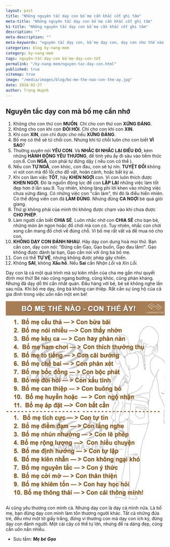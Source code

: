```yaml
---
layout: post
title: "Những nguyên tắc dạy con bố mẹ cần khắc cốt ghi tâm"
meta-title: "Những nguyên tắc dạy con bố mẹ cần khắc cốt ghi tâm"
h1-title: "Những nguyên tắc dạy con bố mẹ cần khắc cốt ghi tâm"
description: ""
meta-description: ""
meta-keywords: "nguyên tắc dạy con, bố mẹ dạy con, dạy con như thế nào là tốt"
categories: blog ky-nang-mem
category: ky-nang-mem
tags: nguyên-tắc-dạy-con bố-mẹ-dạy-con-tốt
permalink: "/ky-nang-mem/nguyen-tac-day-con.html"
published: true
sitemap: true
image: "/media/images/blog/bo-me-the-nao-con-the-ay.jpg"
date: 2018-02-27
author: Trọng Huỳnh
---
```


## Nguyên tắc dạy con mà bố mẹ cần nhớ

1. Không cho con thứ con **MUỐN**. Chỉ cho con thứ con **XỨNG ĐÁNG**.
2. Không cho con khi con **ĐÒI HỎI**. Chỉ cho con khi con **XIN**.
3. Khi con **XIN**, con chỉ được cho nếu **XỨNG ĐÁNG**.
4. Bố mẹ có thể sẽ từ chối con. Nhưng khi từ chối luôn cho con biết **VÌ SAO**?
5. Thường xuyên nói **YÊU CON**. Và **NHẮC ĐI NHẮC LẠI ĐIỀU ĐÓ**, kèm những **HÀNH ĐỘNG YÊU THƯƠNG**, để tình yêu ấy đi sâu vào tiềm thức con.6. Con **NGÃ**, con phải tự đứng dậy ( nếu con có thể ).
7. Nếu con **TỰ NGÃ**, con khóc, con đau, con sẽ tự nín. **TUYỆT ĐỐI** không vì xót con mà đổ lỗi cho đồ vật, hoàn cảnh, hoặc bất kỳ ai.
8. Khi con làm việc **TỐT**, hãy **KHEN NGỢI** con. Vì con luôn thích được **KHEN NGỢI**. Đó là nguồn động lực để con **LẶP LẠI** những việc làm tốt đẹp hơn ở lần sau.9. Tuy nhiên, không lãng phí lời khen vào những việc chưa xứng đáng. Có những việc con "cần làm", thì đó là điều hiển nhiên. Có thể động viên con đã **LÀM ĐÚNG**. Nhưng đừng **CA NGỢI** bé quá giỏi giang.
10. Thứ gì không phải của mình thì không được chạm vào khi chưa được **CHO PHÉP**.
11. Làm người cần biết **CHIA SẺ**. Luôn nhắc nhở con **CHIA SẺ** cho bạn bè, những món ăn ngon hoặc đồ chơi mà con có. Tuy nhiên, nhắc con chơi xong cần mang đồ chơi về đúng chỗ. Vì bố mẹ rất vất vả để mua nó cho con.
12. **KHÔNG DẠY CON ĐÁNH NHAU**. Hãy dạy con dung hoà mọi thứ. Bạn cắn con, dạy con nói: "Đừng cắn Gạo, Gạo buồn, Gạo đau lắm!". Gạo không được đánh lại bạn, Gạo cần nói với ông bà bố mẹ.
13. Con có thể **TỰ VỆ**, nhưng không được phép gây chiến.
14. Không **SAI**, không **Xấu hổ**. Nếu **Sai** cần *Nhận Lỗi* và *Xin Lỗi*.

Dạy con là cả một quá trình mà sự kiên nhẫn của cha mẹ gần như quyết định mọi thứ! Bé nào cũng ngang bướng, cũng khóc, cũng phản kháng. Nhưng đã dạy dỗ thì cần nhất quán. Đầu hàng với bé, bé sẽ không nghe lần sau nữa. Khi bố mẹ dạy, ông bà không can thiệp. Rất cần sự ủng hộ của cả gia đình trong việc uốn nắn một em bé!

<img  src="/media/images/blog/bo-me-the-nao-con-the-ay.jpg" alt="nguyên tắc dạy con" class="center image_fade responsive-img lazy">

Ai cũng yêu thương con mình cả. Nhưng dạy con là dạy cả mình nữa. Là bố mẹ, bạn đừng dạy con mình làm tổn thương người khác. Tất cả những đứa trẻ, đều như một tờ giấy trắng, đừng vì thương con mà dạy con ích kỷ, đừng dạy con đánh người. Một cái cây có thể tự lớn, nhưng để ra dáng đẹp, cũng cần uốn nắn nhiều.

- Sưu tầm: ***Mẹ bé Gạo***